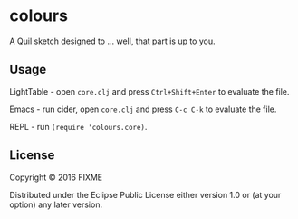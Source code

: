 # colours

A Quil sketch designed to ... well, that part is up to you.

## Usage

LightTable - open `core.clj` and press `Ctrl+Shift+Enter` to evaluate the file.

Emacs - run cider, open `core.clj` and press `C-c C-k` to evaluate the file.

REPL - run `(require 'colours.core)`.

## License

Copyright © 2016 FIXME

Distributed under the Eclipse Public License either version 1.0 or (at
your option) any later version.
